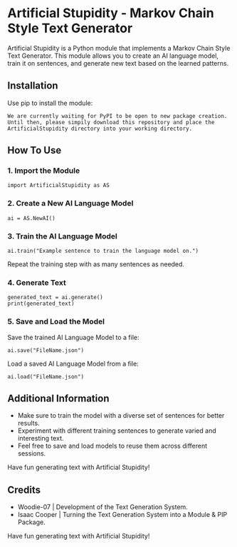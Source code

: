 # Artificial Stupidity - Markov Chain Style Text Generator

Artificial Stupidity is a Python module that implements a Markov Chain Style Text Generator. This module allows you to create an AI language model, train it on sentences, and generate new text based on the learned patterns.

## Installation

Use pip to install the module:

```
We are currently waiting for PyPI to be open to new package creation. Until then, please simpily download this repository and place the ArtificialStupidity directory into your working directory.
```
## How To Use

### 1. Import the Module

```
import ArtificialStupidity as AS
```
### 2. Create a New AI Language Model

```
ai = AS.NewAI()
```
### 3. Train the AI Language Model

```
ai.train("Example sentence to train the language model on.")
```
Repeat the training step with as many sentences as needed.

### 4. Generate Text

```
generated_text = ai.generate()
print(generated_text)
```
### 5. Save and Load the Model

Save the trained AI Language Model to a file:

```
ai.save("FileName.json")
```
Load a saved AI Language Model from a file:

```
ai.load("FileName.json")
```
## Additional Information

- Make sure to train the model with a diverse set of sentences for better results.
- Experiment with different training sentences to generate varied and interesting text.
- Feel free to save and load models to reuse them across different sessions.

Have fun generating text with Artificial Stupidity!

## Credits

- Woodie-07 | Development of the Text Generation System.
- Isaac Cooper | Turning the Text Generation System into a Module & PIP Package.

Have fun generating text with Artificial Stupidity!
